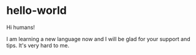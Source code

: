 # hello-world

Hi humans! 

I am learning a new language now and I will be glad for your support and tips. It's very hard to me.
